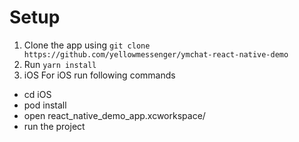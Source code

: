 
# Setup

1. Clone the app using `git clone https://github.com/yellowmessenger/ymchat-react-native-demo`
2. Run `yarn install`
3. iOS
   For iOS run following commands
  - cd iOS
  - pod install
  - open react_native_demo_app.xcworkspace/
  - run the project
